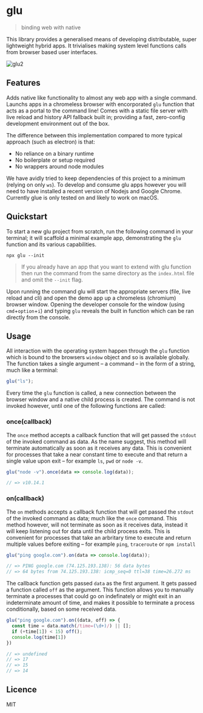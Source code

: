 # glu

> binding web with native

This library provides a generalised means of developing distributable, super lightweight hybrid apps. It trivialises making system level functions calls from browser based user interfaces.

![glu2](https://user-images.githubusercontent.com/1457604/60849581-56f42600-a1e3-11e9-8e27-32a3e2bd45cc.png)

## Features

Adds native like functionality to almost any web app with a single command. Launchs apps in a chromeless browser with encorporated `glu` function that acts as a portal to the command line! Comes with a static file server with live reload and history API fallback built in; providing a fast, zero-config development environment out of the box.

The difference between this implementation compared to more typical approach (such as electron) is that:

- No reliance on a binary runtime
- No boilerplate or setup required
- No wrappers around node modules

We have avidly tried to keep dependencies of this project to a minimum (relying on only `ws`). To develop and consume glu apps however you will need to have installed a recent version of Nodejs and Google Chrome. Currently glue is only tested on and likely to work on macOS.

## Quickstart

To start a new glu project from scratch, run the following command in your terminal; it will scaffold a minimal example app, demonstrating the `glu` function and its various capabilities.

```
npx glu --init
```

> If you already have an app that you want to extend with glu function then run the command from the same directory as the `index.html` file and omit the `--init` flag.

Upon running the command glu will start the appropriate servers (file, live reload and cli) and open the demo app up a chromeless (chromium) browser window. Opening the developer console for the window (using `cmd`+`option`+`i`) and typing `glu` reveals the built in function which can be ran directly from the console.

## Usage

All interaction with the operating system happen through the `glu` function which is bound to the browsers `window` object and so is available globally. The function takes a single argument – a command – in the form of a string, much like a terminal:

```js
glu("ls");
```

Every time the `glu` function is called, a new connection between the browser window and a native child process is created. The command is not invoked however, until one of the following functions are called:

### once(callback)

The `once` method accepts a callback function that will get passed the `stdout` of the invoked command as data. As the name suggest, this method will terminate automatically as soon as it receives any data. This is convenient for processes that take a near constant time to execute and that return a single value upon exit – for example `ls`, `pwd` or `node -v`.

```js
glu("node -v").once(data => console.log(data));

// => v10.14.1
```

### on(callback)

The `on` methods accepts a callback function that will get passed the `stdout` of the invoked command as data; much like the `once` command. This method however, will not terminate as soon as it receives data, instead it will keep listening out for data until the child process exits. This is convenient for processes that take an arbritary time to execute and return multiple values before exiting – for example `ping`, `traceroute` or `npm install`

```js
glu("ping google.com").on(data => console.log(data));

// => PING google.com (74.125.193.138): 56 data bytes
// => 64 bytes from 74.125.193.138: icmp_seq=0 ttl=38 time=26.272 ms
```

The callback function gets passed `data` as the first argument. It gets passed a function called `off` as the argument. This function allows you to manually terminate a processes that could go on indefinately or might exit in an indeterminate amount of time, and makes it possible to terminate a process conditionally, based on some received data.

```js
glu("ping google.com").on((data, off) => {
  const time = data.match(/time=(\d+)/) || [];
  if (+time[1]) < 15) off();
  console.log(time[1])
})

// => undefined
// => 17
// => 15
// => 14
```

## Licence

MIT
